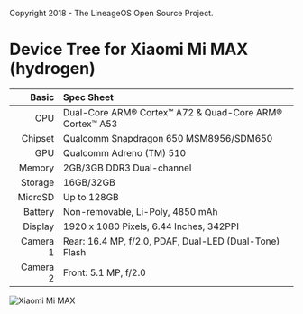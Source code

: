 Copyright 2018 - The LineageOS Open Source Project.

Device Tree for Xiaomi Mi MAX (hydrogen)
===========================================

Basic   | Spec Sheet
-------:|:-------------------------
CPU     | Dual-Core ARM® Cortex™ A72 & Quad-Core ARM® Cortex™ A53
Chipset | Qualcomm Snapdragon 650 MSM8956/SDM650
GPU     | Qualcomm Adreno (TM) 510
Memory  | 2GB/3GB DDR3 Dual-channel
Storage | 16GB/32GB
MicroSD | Up to 128GB
Battery | Non-removable, Li-Poly, 4850 mAh
Display | 1920 x 1080 Pixels, 6.44 Inches, 342PPI
Camera 1| Rear: 16.4 MP, f/2.0, PDAF, Dual-LED (Dual-Tone) Flash
Camera 2| Front: 5.1 MP, f/2.0

![Xiaomi Mi MAX](http://cdn2.gsmarena.com/vv/pics/xiaomi/xiaomi-mi-max--1.jpg "Xiaomi Mi MAX")
